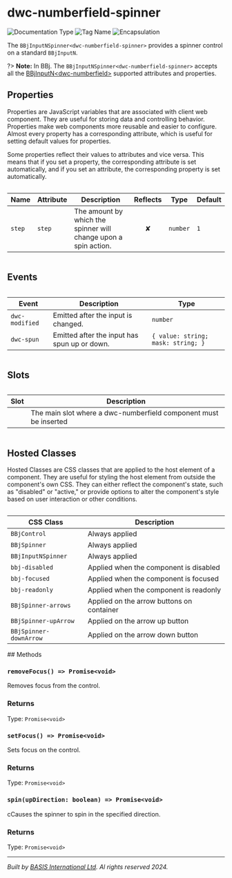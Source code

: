 # dwc-numberfield-spinner
![Documentation Type](https://img.shields.io/badge/Documentation-web--components-%23006aff) ![Tag Name](https://img.shields.io/badge/Component-dwc--numberfield--spinner-%23006aff)  ![Encapsulation](https://img.shields.io/badge/Encapsulation-shadow-%23006aff)

The `BBjInputNSpinner<dwc-numberfield-spinner>` provides a spinner control on a standard `BBjInputN`.

?> **Note:** In BBj. The `BBjInputNSpinner<dwc-numberfield-spinner>` accepts all the [BBjInputN\<dwc-numberfield\>](dwc/dwc-numberfield) supported attributes and properties.


## Properties 


Properties are JavaScript variables that are associated with client web component.
They are useful for storing data and controlling behavior. Properties make web components more reusable and easier to configure.
Almost every property has a corresponding attribute, which is useful for setting default values for properties.

Some properties reflect their values to attributes and vice versa. This means that if you set a property, the corresponding attribute is set automatically, and if you set an attribute, the corresponding property is set automatically.
<div style="overflow-x: auto;">

| Name     | Attribute | Description                                                     | Reflects | Type       | Default |
| -------- | --------- | --------------------------------------------------------------- | :------: | ---------- | ------- |
| ``step`` | ``step``  | The amount by which the spinner will change upon a spin action. | &#x2718; | ``number`` | ``1``   |


</div>

## Events

<div style="overflow-x: auto;">

| Event            | Description                                  | Type                                 |
| ---------------- | -------------------------------------------- | ------------------------------------ |
| ``dwc-modified`` | Emitted after the input is changed.          | ``number``                           |
| ``dwc-spun``     | Emitted after the input has spun up or down. | ``{ value: string; mask: string; }`` |


</div>

## Slots

<div style="overflow-x: auto;">

| Slot  | Description                                                      |
| ----- | ---------------------------------------------------------------- |
|       | The main slot where a dwc-numberfield component must be inserted |


</div>

## Hosted Classes


Hosted Classes are CSS classes that are applied to the host element of a component. They are useful for styling the host element from outside the component's own CSS.
They can either reflect the component's state, such as "disabled" or "active," or provide options to alter the component's style based on user interaction or other conditions.
<div style="overflow-x: auto;">

| CSS Class                | Description                               |
| ------------------------ | ----------------------------------------- |
| ``BBjControl``           | Always applied                            |
| ``BBjSpinner``           | Always applied                            |
| ``BBjInputNSpinner``     | Always applied                            |
| ``bbj-disabled``         | Applied when the component is disabled    |
| ``bbj-focused``          | Applied when the component is focused     |
| ``bbj-readonly``         | Applied when the component is readonly    |
| ``BBjSpinner-arrows``    | Applied on the arrow buttons on container |
| ``BBjSpinner-upArrow``   | Applied on the arrow up button            |
| ``BBjSpinner-downArrow`` | Applied on the arrow down button          |


</div>
## Methods

### `removeFocus() => Promise<void>`

Removes focus from the control.

### Returns

Type: `Promise<void>`

### `setFocus() => Promise<void>`

Sets focus on the control.

### Returns

Type: `Promise<void>`

### `spin(upDirection: boolean) => Promise<void>`

cCauses the spinner to spin in the specified direction.

### Returns

Type: `Promise<void>`



----------------------------------------------
*Built by [BASIS International Ltd](https://www.basis.cloud/). Al rights reserved 2024.*
